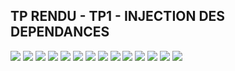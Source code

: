 <h2> TP RENDU - TP1 - INJECTION DES DEPENDANCES </h2>

<img src="Captures/1.jpg">
<img src="Captures/2.jpg">
<img src="Captures/3.jpg">
<img src="Captures/4.jpg">
<img src="Captures/5.jpg">
<img src="Captures/6.jpg">
<img src="Captures/7.jpg">
<img src="Captures/8.jpg">
<img src="Captures/9.jpg">
<img src="Captures/10.jpg">
<img src="Captures/11.jpg">
<img src="Captures/12.jpg">
<img src="Captures/13.jpg">
<img src="Captures/14.jpg">
